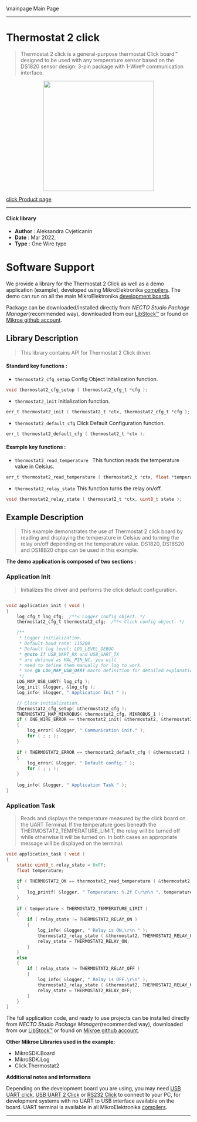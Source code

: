 \mainpage Main Page

---
# Thermostat 2 click

> Thermostat 2 click is a general-purpose thermostat Click board™ designed to be used with any temperature sensor based on the DS1820 sensor design: 3-pin package with 1-Wire® communication interface.

<p align="center">
  <img src="https://download.mikroe.com/images/click_for_ide/thermostat2_click.png" height=300px>
</p>

[click Product page](https://www.mikroe.com/thermostat-2-click)

---


#### Click library

- **Author**        : Aleksandra Cvjeticanin 
- **Date**          : Mar 2022.
- **Type**          : One Wire type


# Software Support

We provide a library for the Thermostat 2 Click
as well as a demo application (example), developed using MikroElektronika
[compilers](https://www.mikroe.com/necto-studio).
The demo can run on all the main MikroElektronika [development boards](https://www.mikroe.com/development-boards).

Package can be downloaded/installed directly from *NECTO Studio Package Manager*(recommended way), downloaded from our [LibStock&trade;](https://libstock.mikroe.com) or found on [Mikroe github account](https://github.com/MikroElektronika/mikrosdk_click_v2/tree/master/clicks).

## Library Description

> This library contains API for Thermostat 2 Click driver.

#### Standard key functions :

- `thermostat2_cfg_setup` Config Object Initialization function.
```c
void thermostat2_cfg_setup ( thermostat2_cfg_t *cfg );
```

- `thermostat2_init` Initialization function.
```c
err_t thermostat2_init ( thermostat2_t *ctx, thermostat2_cfg_t *cfg );
```

- `thermostat2_default_cfg` Click Default Configuration function.
```c
err_t thermostat2_default_cfg ( thermostat2_t *ctx );
```

#### Example key functions :

- `thermostat2_read_temperature ` This function reads the temperature value in Celsius.
```c
err_t thermostat2_read_temperature ( thermostat2_t *ctx, float *temperature ); 
```

- `thermostat2_relay_state` This function turns the relay on/off. 
```c
void thermostat2_relay_state ( thermostat2_t *ctx, uint8_t state );
```

## Example Description

> This example demonstrates the use of Thermostat 2 click board by reading
and displaying the temperature in Celsius and turning the relay on/off 
depending on the temperature value.
DS1820, DS18S20 and DS18B20 chips can be used in this example. 

**The demo application is composed of two sections :**

### Application Init

> Initializes the driver and performs the click default configuration.

```c

void application_init ( void ) 
{
    log_cfg_t log_cfg;  /**< Logger config object. */
    thermostat2_cfg_t thermostat2_cfg;  /**< Click config object. */

    /** 
     * Logger initialization.
     * Default baud rate: 115200
     * Default log level: LOG_LEVEL_DEBUG
     * @note If USB_UART_RX and USB_UART_TX 
     * are defined as HAL_PIN_NC, you will 
     * need to define them manually for log to work. 
     * See @b LOG_MAP_USB_UART macro definition for detailed explanation.
     */
    LOG_MAP_USB_UART( log_cfg );
    log_init( &logger, &log_cfg );
    log_info( &logger, " Application Init " );

    // Click initialization.
    thermostat2_cfg_setup( &thermostat2_cfg );
    THERMOSTAT2_MAP_MIKROBUS( thermostat2_cfg, MIKROBUS_1 );
    if ( ONE_WIRE_ERROR == thermostat2_init( &thermostat2, &thermostat2_cfg ) ) 
    {
        log_error( &logger, " Communication init." );
        for ( ; ; );
    }
    
    if ( THERMOSTAT2_ERROR == thermostat2_default_cfg ( &thermostat2 ) )
    {
        log_error( &logger, " Default config." );
        for ( ; ; );
    }
    
    log_info( &logger, " Application Task " );
}

```

### Application Task

> Reads and displays the temperature measured by the click board on the UART Terminal.
If the temperature goes beneath the THERMOSTAT2_TEMPERATURE_LIMIT, 
the relay will be turned off while otherwise it will be turned on. 
In both cases an appropriate message will be displayed on the terminal.  

```c
void application_task ( void ) 
{
    static uint8_t relay_state = 0xFF;
    float temperature;
    
    if ( THERMOSTAT2_OK == thermostat2_read_temperature ( &thermostat2, &temperature ) )
    {
        log_printf( &logger, " Temperature: %.2f C\r\n\n ", temperature );
    }
    
    if ( temperature < THERMOSTAT2_TEMPERATURE_LIMIT )
    {
        if ( relay_state != THERMOSTAT2_RELAY_ON )
        {
            log_info( &logger, " Relay is ON.\r\n " );
            thermostat2_relay_state ( &thermostat2, THERMOSTAT2_RELAY_ON );
            relay_state = THERMOSTAT2_RELAY_ON;
        }
    }
    else 
    {
        if ( relay_state != THERMOSTAT2_RELAY_OFF )
        {
            log_info( &logger, " Relay is OFF.\r\n" );
            thermostat2_relay_state ( &thermostat2, THERMOSTAT2_RELAY_OFF );
            relay_state = THERMOSTAT2_RELAY_OFF;
        }
    }
}
```

The full application code, and ready to use projects can be installed directly from *NECTO Studio Package Manager*(recommended way), downloaded from our [LibStock&trade;](https://libstock.mikroe.com) or found on [Mikroe github account](https://github.com/MikroElektronika/mikrosdk_click_v2/tree/master/clicks).

**Other Mikroe Libraries used in the example:**

- MikroSDK.Board
- MikroSDK.Log
- Click.Thermostat2

**Additional notes and informations**

Depending on the development board you are using, you may need
[USB UART click](https://www.mikroe.com/usb-uart-click),
[USB UART 2 Click](https://www.mikroe.com/usb-uart-2-click) or
[RS232 Click](https://www.mikroe.com/rs232-click) to connect to your PC, for
development systems with no UART to USB interface available on the board. UART
terminal is available in all MikroElektronika
[compilers](https://shop.mikroe.com/compilers).

---
